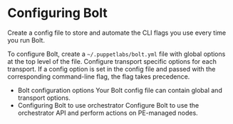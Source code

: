 
# Configuring Bolt

Create a config file to store and automate the CLI flags you use every time you run Bolt.

To configure Bolt, create a `~/.puppetlabs/bolt.yml` file with global options at
the top level of the file. Configure transport specific options for each
transport. If a config option is set in the config file and passed with the
corresponding command-line flag, the flag takes precedence.

- Bolt configuration options
  Your Bolt config file can contain global and transport options.
- Configuring Bolt to use orchestrator
  Configure Bolt to use the orchestrator API and perform actions on PE-managed nodes.
